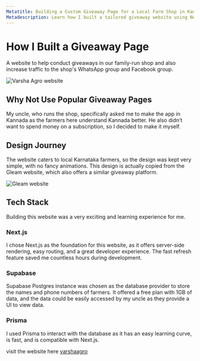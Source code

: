 ```yaml
---
Metatitle: Building a Custom Giveaway Page for a Local Farm Shop in Kannada
Metadescription: Learn how I built a tailored giveaway website using Next.js, Supabase, and Prisma for a family-run farm shop to boost engagement in Karnataka, India.
---
```


# How I Built a Giveaway Page

A website to help conduct giveaways in our family-run shop and also increase traffic to the shop's WhatsApp group and Facebook group.

![Varsha Agro website](/varshaagro2.webp)

## Why Not Use Popular Giveaway Pages

My uncle, who runs the shop, specifically asked me to make the app in Kannada as the farmers here understand Kannada better. He also didn’t want to spend money on a subscription, so I decided to make it myself.

## Design Journey

The website caters to local Karnataka farmers, so the design was kept very simple, with no fancy animations. This design is actually copied from the Gleam website, which also offers a similar giveaway platform.

![Gleam website](/Gleam.webp)

## Tech Stack

Building this website was a very exciting and learning experience for me.

### Next.js

I chose Next.js as the foundation for this website, as it offers server-side rendering, easy routing, and a great developer experience. The fast refresh feature saved me countless hours during development.

### Supabase

Supabase Postgres instance was chosen as the database provider to store the names and phone numbers of farmers. It offered a free plan with 1GB of data, and the data could be easily accessed by my uncle as they provide a UI to view data.

### Prisma

I used Prisma to interact with the database as it has an easy learning curve, is fast, and is compatible with Next.js.

visit the website here [varshaagro](https://varshaagro.vercel.app/)
